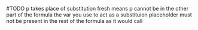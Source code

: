 #TODO 
p takes place of substitution
fresh means p cannot be in the other part of the formula
the var you use to act as a substituion placeholder must not be present in the rest of the formula as it would call 